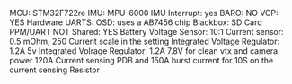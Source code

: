 MCU: STM32F722re
IMU: MPU-6000
IMU Interrupt: yes
BARO: NO
VCP: YES
Hardware UARTS:
OSD: uses a AB7456 chip
Blackbox: SD Card
PPM/UART NOT Shared: YES
Battery Voltage Sensor: 10:1
Current sensor: 0.5 mOhm, 250 Current scale in the setting
Integrated Voltage Regulator: 1.2A 5v 
Integrated Volrage Regulator: 1.2A 7.8V for clean vtx and camera power
120A Current sensing PDB and 150A burst current for 10S on the current sensing Resistor
